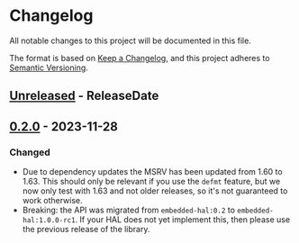 # Changelog
All notable changes to this project will be documented in this file.

The format is based on [Keep a Changelog](https://keepachangelog.com/en/1.0.0/),
and this project adheres to [Semantic Versioning](https://semver.org/spec/v2.0.0.html).

<!-- next-header -->
## [Unreleased] - ReleaseDate

## [0.2.0] - 2023-11-28
### Changed
* Due to dependency updates the MSRV has been updated from 1.60 to 1.63. This should only be relevant if you use the `defmt` feature, but we now only test with 1.63 and not older releases, so it's not guaranteed to work otherwise.
* Breaking: the API was migrated from `embedded-hal:0.2` to `embedded-hal:1.0.0-rc1`.
  If your HAL does not yet implement this, then please use the previous release of the library.

<!-- next-url -->
[Unreleased]: https://github.com/rursprung/tb6612fng-rs/compare/v0.2.0...HEAD
[0.2.0]: https://github.com/rursprung/tb6612fng-rs/compare/v0.1.1...v0.2.0
